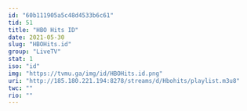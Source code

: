 ```yaml
---
id: "60b111905a5c48d4533b6c61"
tid: 51
title: "HBO Hits ID"
date: 2021-05-30
slug: "HBOHits.id"
group: "LiveTV"
stat: 1
iso: "id"
img: "https://tvmu.ga/img/id/HBOHits.id.png"
uri: "http://185.180.221.194:8278/streams/d/Hbohits/playlist.m3u8"
twc: ""
rio: ""
---
```


